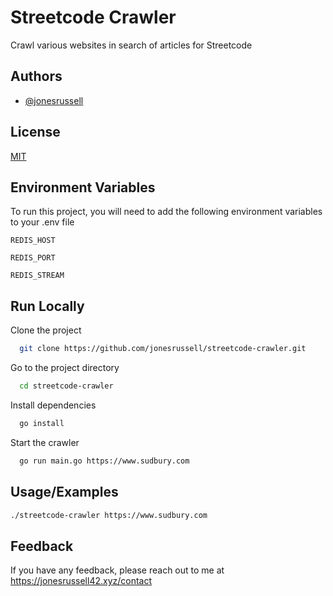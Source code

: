 
# Streetcode Crawler

Crawl various websites in search of articles for Streetcode


## Authors

- [@jonesrussell](https://www.github.com/jonesrussell)


## License

[MIT](https://choosealicense.com/licenses/mit/)


## Environment Variables

To run this project, you will need to add the following environment variables to your .env file

`REDIS_HOST`

`REDIS_PORT`

`REDIS_STREAM`


## Run Locally

Clone the project

```bash
  git clone https://github.com/jonesrussell/streetcode-crawler.git
```

Go to the project directory

```bash
  cd streetcode-crawler
```

Install dependencies

```bash
  go install
```

Start the crawler

```bash
  go run main.go https://www.sudbury.com
```


## Usage/Examples

```bash
./streetcode-crawler https://www.sudbury.com
```


## Feedback

If you have any feedback, please reach out to me at https://jonesrussell42.xyz/contact

